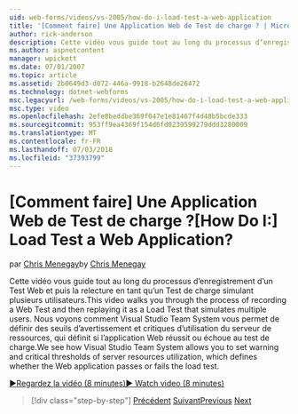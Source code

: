 ```yaml
---
uid: web-forms/videos/vs-2005/how-do-i-load-test-a-web-application
title: '[Comment faire] Une Application Web de Test de charge ? | Microsoft Docs'
author: rick-anderson
description: Cette vidéo vous guide tout au long du processus d’enregistrement d’un Test Web et puis la relecture en tant qu’un Test de charge simulant plusieurs utilisateurs. Nous voyons comment Visual Studio...
ms.author: aspnetcontent
manager: wpickett
ms.date: 07/01/2007
ms.topic: article
ms.assetid: 2b0649d3-d072-446a-9918-b2648de26472
ms.technology: dotnet-webforms
msc.legacyurl: /web-forms/videos/vs-2005/how-do-i-load-test-a-web-application
msc.type: video
ms.openlocfilehash: 2efe8beddbe369f047e1e81467f4d48b5bcde333
ms.sourcegitcommit: 953ff9ea4369f154d6fd0239599279ddd3280009
ms.translationtype: MT
ms.contentlocale: fr-FR
ms.lasthandoff: 07/03/2018
ms.locfileid: "37393799"
---
```

<a name="how-do-i-load-test-a-web-application"></a><span data-ttu-id="7f9c1-105">[Comment faire] Une Application Web de Test de charge ?</span><span class="sxs-lookup"><span data-stu-id="7f9c1-105">[How Do I:] Load Test a Web Application?</span></span>
====================
<span data-ttu-id="7f9c1-106">par [Chris Menegay](https://twitter.com/CMenegay)</span><span class="sxs-lookup"><span data-stu-id="7f9c1-106">by [Chris Menegay](https://twitter.com/CMenegay)</span></span>

<span data-ttu-id="7f9c1-107">Cette vidéo vous guide tout au long du processus d’enregistrement d’un Test Web et puis la relecture en tant qu’un Test de charge simulant plusieurs utilisateurs.</span><span class="sxs-lookup"><span data-stu-id="7f9c1-107">This video walks you through the process of recording a Web Test and then replaying it as a Load Test that simulates multiple users.</span></span> <span data-ttu-id="7f9c1-108">Nous voyons comment Visual Studio Team System vous permet de définir des seuils d’avertissement et critiques d’utilisation du serveur de ressources, qui définit si l’application Web réussit ou échoue au test de charge.</span><span class="sxs-lookup"><span data-stu-id="7f9c1-108">We see how Visual Studio Team System allows you to set warning and critical thresholds of server resources utilization, which defines whether the Web application passes or fails the load test.</span></span>

[<span data-ttu-id="7f9c1-109">&#9654;Regardez la vidéo (8 minutes)</span><span class="sxs-lookup"><span data-stu-id="7f9c1-109">&#9654; Watch video (8 minutes)</span></span>](https://channel9.msdn.com/Blogs/ASP-NET-Site-Videos/how-do-i-load-test-a-web-application)

> [!div class="step-by-step"]
> <span data-ttu-id="7f9c1-110">[Précédent](how-do-i-practice-test-driven-development.md)
> [Suivant](how-do-i-tune-web-application-performance-with-profiling.md)</span><span class="sxs-lookup"><span data-stu-id="7f9c1-110">[Previous](how-do-i-practice-test-driven-development.md)
[Next](how-do-i-tune-web-application-performance-with-profiling.md)</span></span>
